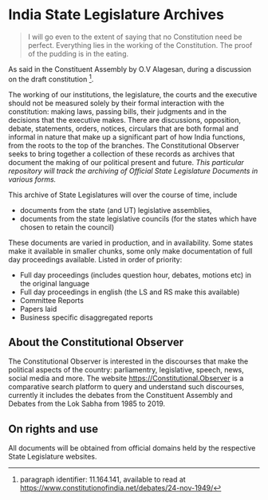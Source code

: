 # India State Legislature Archives

> I will go even to the extent of saying that no Constitution need be perfect. Everything lies in the working of the Constitution. The proof of the pudding is in the eating.

As said in the Constituent Assembly by O.V Alagesan, during a discussion on the draft constitution [^1].

The working of our institutions, the legislature, the courts and the executive should not be measured solely by their formal interaction with the constitution: making laws, passing bills, their judgments and in the decisions that the executive makes. There are discussions, opposition, debate, statements, orders, notices, circulars that are both formal and informal in nature that make up a significant part of how India functions, from the roots to the top of the branches. The Constitutional Observer seeks to bring together a collection of these records as archives that document the making of our political present and future. *This particular repository will track the archiving of Official State Legislature Documents in various forms.*

This archive of State Legislatures will over the course of time, include

- documents from the state (and UT) legislative assemblies,
- documents from the state legislative councils (for the states which have chosen to retain the council)

These documents are varied in production, and in availability. Some states make it available in smaller chunks, some only make documentation of full day proceedings available. Listed in order of priority:

- Full day proceedings (includes question hour, debates, motions etc) in the original language
- Full day proceedings in english (the LS and RS make this available)
- Committee Reports
- Papers laid
- Business specific disaggregated reports

## About the Constitutional Observer

The Constitutional Observer is interested in the discourses that make the political aspects of the country: parliamentry, legislative, speech, news, social media and more. The website https://Constitutional.Observer is a comparative search platform to query and understand such discourses, currently it includes the debates from the Constituent Assembly and Debates from the Lok Sabha from 1985 to 2019.

## On rights and use

All documents will be obtained from official domains held by the respective State Legislature websites.

[^1]: paragraph identifier: 11.164.141, available to read at https://www.constitutionofindia.net/debates/24-nov-1949/
